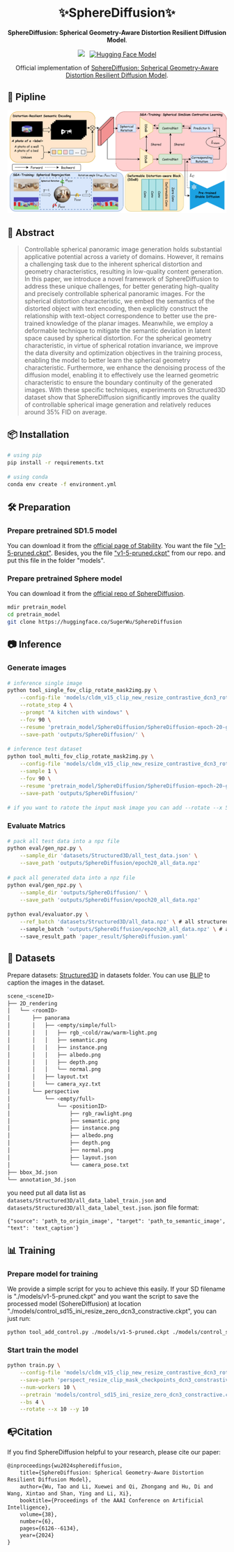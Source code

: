 <div align="center">

# ✨SphereDiffusion✨
<p><b>SphereDiffusion: Spherical Geometry-Aware Distortion Resilient Diffusion Model</b>.</p>

<!-- <img src='./assets/logo.png' style="height:256px"></img> -->

<a href='https://arxiv.org/abs/2403.10044'><img src='https://img.shields.io/badge/ArXiv-2403.10044-red'></a> &nbsp;
[![Hugging Face Model](https://img.shields.io/badge/%F0%9F%A4%97HuggingFace-Model-purple)](https://huggingface.co/SugerWu/SphereDiffusion/tree/main)

Official implementation of [SphereDiffusion: Spherical Geometry-Aware Distortion Resilient Diffusion Model](https://arxiv.org/abs/2403.10044).
</div>

## 🥳 Pipline
![pipline](assets/pipline.png)

## 🔆 Abstract

> Controllable spherical panoramic image generation holds substantial applicative potential across a variety of domains. However, it remains a challenging task due to the inherent spherical distortion and geometry characteristics, resulting in low-quality content generation. In this paper, we introduce a novel framework of SphereDiffusion to address these unique challenges, for better generating high-quality and precisely controllable spherical panoramic images. For the spherical distortion characteristic, we embed the semantics of the distorted object with text encoding, then explicitly construct the relationship with text-object correspondence to better use the pre-trained knowledge of the planar images. Meanwhile, we employ a deformable technique to mitigate the semantic deviation in latent space caused by spherical distortion. For the spherical geometry characteristic, in virtue of spherical rotation invariance, we improve the data diversity and optimization objectives in the training process, enabling the model to better learn the spherical geometry characteristic. Furthermore, we enhance the denoising process of the diffusion model, enabling it to effectively use the learned geometric characteristic to ensure the boundary continuity of the generated images. With these specific techniques, experiments on Structured3D dataset show that SphereDiffusion significantly improves the quality of controllable spherical image generation and relatively reduces around 35\% FID on average.

## 📦 Installation

```bash
# using pip
pip install -r requirements.txt

# using conda
conda env create -f environment.yml
```

## 🛠️ Preparation
### Prepare pretrained SD1.5 model
You can download it from the [official page of Stability](https://huggingface.co/runwayml/stable-diffusion-v1-5/tree/main). You want the file ["v1-5-pruned.ckpt"](https://huggingface.co/runwayml/stable-diffusion-v1-5/tree/main). Besides, you the file ["v1-5-pruned.ckpt"](https://huggingface.co/SugerWu/SphereDiffusion/tree/main) from our repo. and put this file in the folder "models".

### Prepare pretrained Sphere model
You can download it from the [official repo of SphereDiffusion](https://huggingface.co/SugerWu/SphereDiffusion/tree/main).
```bash
mdir pretrain_model
cd pretrain_model
git clone https://huggingface.co/SugerWu/SphereDiffusion
```

## 📷 Inference 
### Generate images
```bash
# inference single image
python tool_single_fov_clip_rotate_mask2img.py \
    --config-file 'models/cldm_v15_clip_new_resize_contrastive_dcn3_rotate.yaml' \
    --rotate_step 4 \
    --prompt "A kitchen with windows" \
    --fov 90 \
    --resume 'pretrain_model/SphereDiffusion/SphereDiffusion-epoch-20-global_step-108464' \
    --save-path 'outputs/SphereDiffusion/' \

# inference test dataset
python tool_multi_fov_clip_rotate_mask2img.py \
    --config-file 'models/cldm_v15_clip_new_resize_contrastive_dcn3_rotate.yaml' \
    --sample 1 \
    --fov 90 \
    --resume 'pretrain_model/SphereDiffusion/SphereDiffusion-epoch-20-global_step-108464' \
    --save-path 'outputs/SphereDiffusion/'

# if you want to ratote the input mask image you can add --rotate --x 5 --y 5 --z 180
```
### Evaluate Matrics
```bash
# pack all test data into a npz file
python eval/gen_npz.py \
    --sample_dir 'datasets/Structured3D/all_test_data.json' \
    --save_path 'outputs/SphereDiffusion/epoch20_all_data.npz'

# pack all generated data into a npz file
python eval/gen_npz.py \
    --sample_dir 'outputs/SphereDiffusion/' \
    --save_path 'outputs/SphereDiffusion/epoch20_all_data.npz'

python eval/evaluator.py \
    --ref_batch 'datasets/Structured3D/all_data.npz' \ # all structured3D test data
    --sample_batch 'outputs/SphereDiffusion/epoch20_all_data.npz' \ # all generated data
    --save_result_path 'paper_result/SphereDiffusion.yaml'
```

## 🤗 Datasets
Prepare datasets: [Structured3D](https://github.com/bertjiazheng/Structured3D) in datasets folder.
You can use [BLIP](https://github.com/salesforce/BLIP) to caption the images in the dataset.
```bash
scene_<sceneID>
├── 2D_rendering
│   └── <roomID>
│       ├── panorama
│       │   ├── <empty/simple/full>
│       │   │   ├── rgb_<cold/raw/warm>light.png
│       │   │   ├── semantic.png
│       │   │   ├── instance.png
│       │   │   ├── albedo.png
│       │   │   ├── depth.png
│       │   │   └── normal.png
│       │   ├── layout.txt
│       │   └── camera_xyz.txt
│       └── perspective
│           └── <empty/full>
│               └── <positionID>
│                   ├── rgb_rawlight.png
│                   ├── semantic.png
│                   ├── instance.png
│                   ├── albedo.png
│                   ├── depth.png
│                   ├── normal.png
│                   ├── layout.json
│                   └── camera_pose.txt
├── bbox_3d.json
└── annotation_3d.json
```
you need put all data list as `datasets/Structured3D/all_data_label_train.json` and `datasets/Structured3D/all_data_label_test.json`.
json file format:
``` 
{"source": 'path_to_origin_image', "target": 'path_to_semantic_image', "text": 'text_caption'}
```

## 📊 Training
### Prepare model for training
We provide a simple script for you to achieve this easily. If your SD filename is "./models/v1-5-pruned.ckpt" and you want the script to save the processed model (SohereDiffusion) at location "./models/control_sd15_ini_resize_zero_dcn3_constractive.ckpt", you can just run:

```bash
python tool_add_control.py ./models/v1-5-pruned.ckpt ./models/control_sd15_ini_resize_zero_dcn3_constractive.ckpt
```

### Start train the model
```bash 
python train.py \
    --config-file 'models/cldm_v15_clip_new_resize_contrastive_dcn3_rotate_z.yaml' \
    --save-path 'perspect_resize_clip_mask_checkpoints_dcn3_constrastive_rotate_final_z' \
    --num-workers 10 \
    --pretrain 'models/control_sd15_ini_resize_zero_dcn3_constractive.ckpt' \
    --bs 4 \
    --rotate --x 10 --y 10
```


## 📭Citation
If you find SphereDiffusion helpful to your research, please cite our paper:
```
@inproceedings{wu2024spherediffusion,
    title={SphereDiffusion: Spherical Geometry-Aware Distortion Resilient Diffusion Model},
    author={Wu, Tao and Li, Xuewei and Qi, Zhongang and Hu, Di and Wang, Xintao and Shan, Ying and Li, Xi},
    booktitle={Proceedings of the AAAI Conference on Artificial Intelligence},
    volume={38},
    number={6},
    pages={6126--6134},
    year={2024}
}
```
